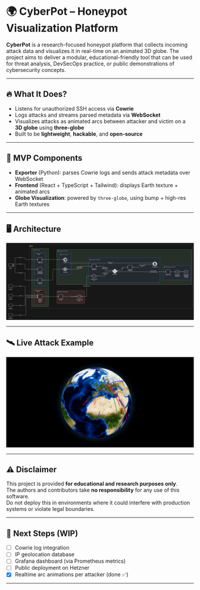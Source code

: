 # 🌍 CyberPot – Honeypot Visualization Platform

**CyberPot** is a research-focused honeypot platform that collects incoming attack data and visualizes it in real-time on an animated 3D globe. The project aims to deliver a modular, educational-friendly tool that can be used for threat analysis, DevSecOps practice, or public demonstrations of cybersecurity concepts.

---

## 🔥 What It Does?

- Listens for unauthorized SSH access via **Cowrie**
- Logs attacks and streams parsed metadata via **WebSocket**
- Visualizes attacks as animated arcs between attacker and victim on a **3D globe** using **three-globe**
- Built to be **lightweight**, **hackable**, and **open-source**

---

## 📡 MVP Components

- **Exporter** (Python): parses Cowrie logs and sends attack metadata over WebSocket
- **Frontend** (React + TypeScript + Tailwind): displays Earth texture + animated arcs
- **Globe Visualization**: powered by `three-globe`, using bump + high-res Earth textures

---

## 🖥️ Architecture

![Globe Preview](img/structure.png)

---

## 🛰️ Live Attack Example

![Globe Preview](img/globe.png)

---

## ⚠️ Disclaimer

This project is provided **for educational and research purposes only**.  
The authors and contributors take **no responsibility** for any use of this software.  
Do not deploy this in environments where it could interfere with production systems or violate legal boundaries.

---

## 🧩 Next Steps (WIP)

- [ ] Cowrie log integration
- [ ] IP geolocation database
- [ ] Grafana dashboard (via Prometheus metrics)
- [ ] Public deployment on Hetzner
- [x] Realtime arc animations per attacker (done ✅)

---
